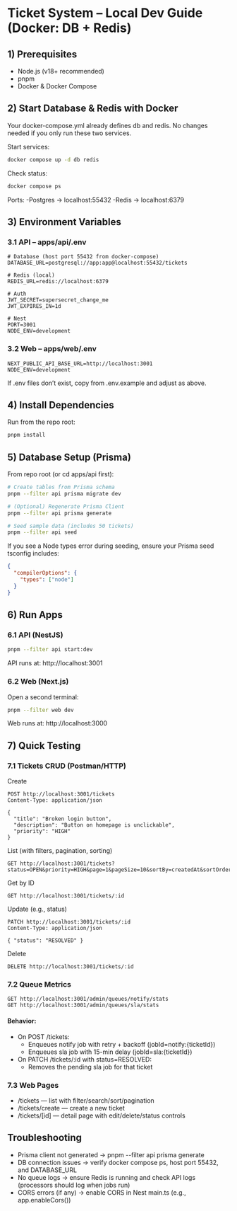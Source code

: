 # Ticket System – Local Dev Guide (Docker: DB + Redis)

## 1) Prerequisites
- Node.js (v18+ recommended)
- pnpm
- Docker & Docker Compose

## 2) Start Database & Redis with Docker
Your docker-compose.yml already defines db and redis. No changes needed if you only run these two services.

Start services:
```bash
docker compose up -d db redis
```

Check status:
```bash
docker compose ps
```

Ports:
-Postgres → localhost:55432
-Redis → localhost:6379

## 3) Environment Variables
### 3.1 API – apps/api/.env
```env
# Database (host port 55432 from docker-compose)
DATABASE_URL=postgresql://app:app@localhost:55432/tickets

# Redis (local)
REDIS_URL=redis://localhost:6379

# Auth
JWT_SECRET=supersecret_change_me
JWT_EXPIRES_IN=1d

# Nest
PORT=3001
NODE_ENV=development
```
### 3.2 Web – apps/web/.env
```env
NEXT_PUBLIC_API_BASE_URL=http://localhost:3001
NODE_ENV=development
```
If .env files don’t exist, copy from .env.example and adjust as above.

## 4) Install Dependencies

Run from the repo root:
```bash
pnpm install
```
## 5) Database Setup (Prisma)

From repo root (or cd apps/api first):
```bash
# Create tables from Prisma schema
pnpm --filter api prisma migrate dev

# (Optional) Regenerate Prisma Client
pnpm --filter api prisma generate

# Seed sample data (includes 50 tickets)
pnpm --filter api seed
```
If you see a Node types error during seeding, ensure your Prisma seed tsconfig includes:
```json
{
  "compilerOptions": {
    "types": ["node"]
  }
}
```
## 6) Run Apps
### 6.1 API (NestJS)
```bash
pnpm --filter api start:dev
```
API runs at: http://localhost:3001

### 6.2 Web (Next.js)
Open a second terminal:
```bash
pnpm --filter web dev
```
Web runs at: http://localhost:3000

## 7) Quick Testing
### 7.1 Tickets CRUD (Postman/HTTP)

Create
```http
POST http://localhost:3001/tickets
Content-Type: application/json

{
  "title": "Broken login button",
  "description": "Button on homepage is unclickable",
  "priority": "HIGH"
}
```

List (with filters, pagination, sorting)
```http
GET http://localhost:3001/tickets?status=OPEN&priority=HIGH&page=1&pageSize=10&sortBy=createdAt&sortOrder=desc
```

Get by ID
```http
GET http://localhost:3001/tickets/:id
```

Update (e.g., status)
```http
PATCH http://localhost:3001/tickets/:id
Content-Type: application/json

{ "status": "RESOLVED" }
```

Delete
```http
DELETE http://localhost:3001/tickets/:id
```
### 7.2 Queue Metrics
```http
GET http://localhost:3001/admin/queues/notify/stats
GET http://localhost:3001/admin/queues/sla/stats
```
#### Behavior:
- On POST /tickets:
    - Enqueues notify job with retry + backoff (jobId=notify:{ticketId})
    - Enqueues sla job with 15-min delay (jobId=sla:{ticketId})
- On PATCH /tickets/:id with status=RESOLVED:
    - Removes the pending sla job for that ticket

### 7.3 Web Pages
- /tickets — list with filter/search/sort/pagination
- /tickets/create — create a new ticket
- /tickets/[id] — detail page with edit/delete/status controls

## Troubleshooting
- Prisma client not generated → pnpm --filter api prisma generate
- DB connection issues → verify docker compose ps, host port 55432, and DATABASE_URL
- No queue logs → ensure Redis is running and check API logs (processors should log when jobs run)
- CORS errors (if any) → enable CORS in Nest main.ts (e.g., app.enableCors())
